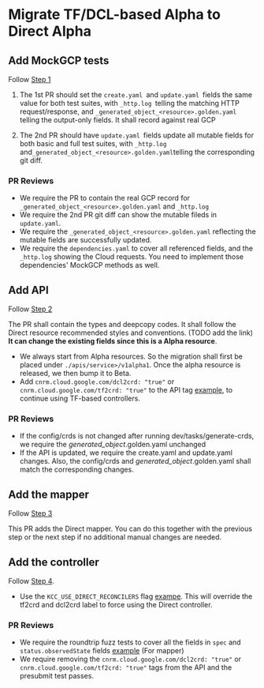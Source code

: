 # Migrate TF/DCL-based Alpha to Direct Alpha

## Add MockGCP tests
 
Follow [Step 1](../guides/1-add-mockgcp-tests.md)

1. The 1st PR should set the `create.yaml `and  `update.yaml `fields the same value for both test suites, with `_http.log `telling the matching HTTP request/response, and `_generated_object_<resource>.golden.yaml` telling the output-only fields. It shall record against real GCP 

2. The 2nd PR should have `update.yaml `fields update all mutable fields for both basic and full test suites, with  `_http.log` and` _generated_object_<resource>.golden.yaml `telling the corresponding git diff. 

### PR Reviews

* We require the PR to contain the real GCP record for `_generated_object_<resource>.golden.yaml` and `_http.log` 
* We require the 2nd PR git diff can show the mutable fileds in `update.yaml`.
* We require the `_generated_object_<resource>.golden.yaml` reflecting the mutable fields are successfully updated.
* We require the `dependencies.yaml` to cover all referenced fields, and the `_http.log` showing the Cloud requests. You need to implement those dependencies' MockGCP methods as well.

## Add API

Follow [Step 2](../guides/2-define-apis.md)

The PR shall contain the types and deepcopy codes. It shall follow the Direct resource recommended styles and conventions. (TODO add the link) **It can change the existing fields since this is a Alpha resource**.

* We always start from Alpha resources. So the migration shall first be placed under `./apis/service>/v1alpha1`. Once the alpha resource is released, we then bump it to Beta.
* Add `cnrm.cloud.google.com/dcl2crd: "true"` or `cnrm.cloud.google.com/tf2crd: "true"` to the API tag [example](https://github.com/GoogleCloudPlatform/k8s-config-connector/blob/0bbac86ace6ab2f4051b574f026d5fe47fa05b75/pkg/controller/direct/redis/cluster/roundtrip_test.go#L92), to continue using TF-based controllers. 

### PR Reviews

* If the config/crds is not changed after running dev/tasks/generate-crds, we require the _generated_object_<resource>.golden.yaml unchanged
* If the API is updated, we require the create.yaml and update.yaml changes. Also, the config/crds and _generated_object_<resource>.golden.yaml shall match the corresponding changes.

## Add the mapper

Follow [Step 3](../guides/3-add-mapper.md)

This PR adds the Direct mapper. You can do this together with the previous step or the next step if no additional manual changes are needed.

## Add the controller 

Follow [Step 4](../guides/4-add-controller.md).

* Use the `KCC_USE_DIRECT_RECONCILERS` flag [exampe](https://github.com/GoogleCloudPlatform/k8s-config-connector/blob/0bbac86ace6ab2f4051b574f026d5fe47fa05b75/dev/tasks/run-e2e#L27). This will override the tf2crd and dcl2crd label to force using the Direct controller. 


### PR Reviews

* We require the roundtrip fuzz tests to cover all the fields in `spec` and `status.observedState` fields [example](https://github.com/GoogleCloudPlatform/k8s-config-connector/blob/0bbac86ace6ab2f4051b574f026d5fe47fa05b75/pkg/controller/direct/redis/cluster/roundtrip_test.go#L92) (For mapper)
* We require removing the `cnrm.cloud.google.com/dcl2crd: "true"` or `cnrm.cloud.google.com/tf2crd: "true"` tags from the API and the presubmit test passes.
